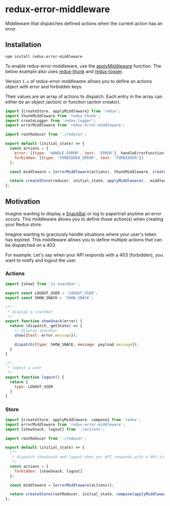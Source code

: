 # redux-error-middleware

Middleware that dispatches defined actions when the current action has an error.

## Installation
```
npm install redux-error-middleware
```

To enable redux-error-middleware, use the [applyMiddleware](http://redux.js.org/docs/api/applyMiddleware.html) function. The below example also uses [redux-thunk](https://github.com/gaearon/redux-thunk) and [redux-logger](https://github.com/evgenyrodionov/redux-logger).

Version `1.x` of _redux-error-middleware_ allows you to define an actions object with error and forbidden keys.  

Their values are an array of actions to dispatch. Each entry in the array can either be an object (action) or function (action creator).

```javascript
import {createStore, applyMiddleware} from 'redux';
import thunkMiddleware from 'redux-thunk';
import createLogger from 'redux-logger';
import errorMiddleware from 'redux-error-middleware';

import rootReducer from './reducer';

export default (initial_state) => {
  const actions = {
    error: [{type: 'HANDLE_ERROR', text: 'ERROR'}, handleErrorFunction],
    forbidden: [{type: 'FORBIDDEN_ERROR', text: 'FORBIDDEN'}]
  };

  const middleware = [errorMiddleware(actions), thunkMiddleware, createLogger()];

  return createStore(reducer, initial_state, applyMiddleware(...middleware));
};

```

## Motivation
Imagine wanting to display a [SnackBar](https://github.com/johnrhampton/SnackBar) or log to papertrail anytime an error occurs.  This middleware allows you to define those action(s) when creating your Redux store.

Imagine wanting to graciously handle situations where your user's token has expired.  This middleware allows you to define multiple actions that can be dispatched on a 403.

For example. Let's say when your API responds with a 403 (forbidden), you want to notify and logout the user.

### Actions
```javascript
import {show} from 'js-snackbar';

export const LOGOUT_USER = 'LOGOUT_USER';
export const SHOW_SNACK = 'SHOW_SNACK';

/**
 * display a snackbar
 */
export function showSnack(error) {
  return (dispatch, getState) => {
    // display snackbar
    show({text: error.message});

    dispatch({type: SHOW_SNACK, message: payload.message});
  }
}

/**
 * logout a user
 */
export function logout() {
  return {
    type: LOGOUT_USER
  }
}

```

### Store 
```javascript
import {createStore, applyMiddleware, compose} from 'redux';
import errorMiddleware from 'redux-error-middleware';
import {showSnack, logout} from './actions';

import rootReducer from './reducer';

export default (initial_state) => {
  /**
   * dispatch showSnack and logout when our API responds with a 403 status
   */
  const actions = {
    forbidden: [showSnack, logout]
  };

  const middleware = [errorMiddleware(actions)];

  return createStore(rootReducer, initial_state, compose(applyMiddleware(...middleware)));
};

```
